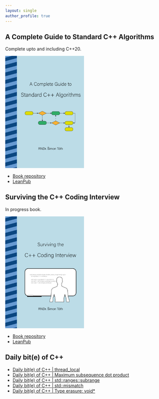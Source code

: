 ```yaml
---
layout: single
author_profile: true
---
```


## A Complete Guide to Standard C++ Algorithms

Complete upto and including C++20.

[<img src="assets/images/book_algorithms_cover.png" width="50%">](https://leanpub.com/cpp-algorithms-guide)

- [Book repository](https://github.com/HappyCerberus/book-cpp-algorithms)
- [LeanPub](https://leanpub.com/cpp-algorithms-guide)

## Surviving the C++ Coding Interview

In progress book.

[<img src="assets/images/book_coding_interview_cover.png" width="50%">](https://leanpub.com/cpp-coding-interview)

- [Book repository](https://leanpub.com/cpp-coding-interview)
- [LeanPub](https://leanpub.com/cpp-coding-interview)

## Daily bit(e) of C++

<ul>
<!-- SUBSTACK:START --><li><a href="https://simontoth.substack.com/p/daily-bite-of-c-thread_local">Daily bit&lpar;e&rpar; of C++ | thread_local</a></li><li><a href="https://simontoth.substack.com/p/daily-bite-of-c-maximum-subsequence">Daily bit&lpar;e&rpar; of C++ | Maximum subsequence dot product</a></li><li><a href="https://simontoth.substack.com/p/daily-bite-of-c-stdrangessubrange">Daily bit&lpar;e&rpar; of C++ | std::ranges::subrange</a></li><li><a href="https://simontoth.substack.com/p/daily-bite-of-c-stdmismatch">Daily bit&lpar;e&rpar; of C++ | std::mismatch</a></li><li><a href="https://simontoth.substack.com/p/daily-bite-of-c-type-erasure-void">Daily bit&lpar;e&rpar; of C++ | Type erasure: void*</a></li><!-- SUBSTACK:END -->
</ul>